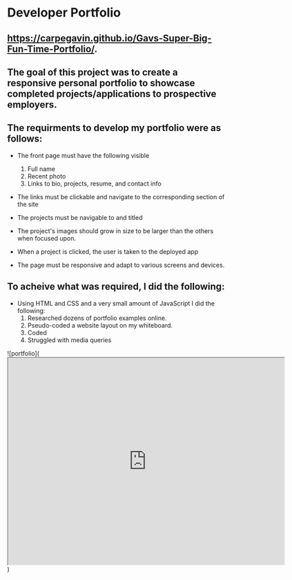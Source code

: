 # Developer Portfolio    

## https://carpegavin.github.io/Gavs-Super-Big-Fun-Time-Portfolio/.

## The goal of this project was to create a responsive personal portfolio to showcase completed projects/applications to prospective employers.

## The requirments to develop my portfolio were as follows:
  * The front page must have the following visible
    1. Full name
    2. Recent photo
    3. Links to bio, projects, resume, and contact info
    
  * The links must be clickable and navigate to the corresponding section of the site
  * The projects must be navigable to and titled
  * The project's images should grow in size to be larger than the others when focused upon.
  * When a project is clicked, the user is taken to the deployed app
  * The page must be responsive and adapt to various screens and devices.
  
## To acheive what was required, I did the following:
  * Using HTML and CSS and a very small amount of JavaScript I did the following:
    1. Researched dozens of portfolio examples online.
    2. Pseudo-coded a website layout on my whiteboard.
    3. Coded
    4. Struggled with media queries
    

![portfolio](<iframe src="https://drive.google.com/file/d/1hBOyQr5G4uivRl64AfYJqW0eEZDjlfrr/preview" width="640" height="480"></iframe>)

